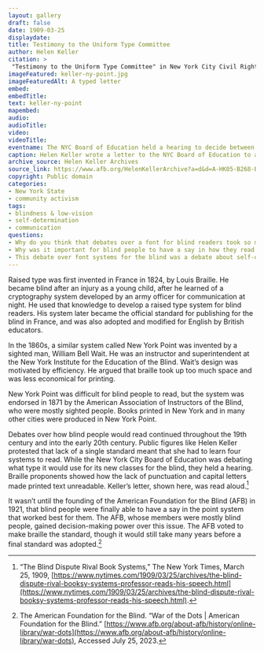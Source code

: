 ```yaml
--- 
layout: gallery
draft: false
date: 1909-03-25
displaydate: 
title: Testimony to the Uniform Type Committee
author: Helen Keller
citation: >
 "Testimony to the Uniform Type Committee" in New York City Civil Rights History Project, Accessed: [Month Day, Year], https://nyccivilrightshistory.org/gallery/keller-ny-point."
imageFeatured: keller-ny-point.jpg
imageFeaturedAlt: A typed letter
embed: 
embedTitle: 
text: keller-ny-point
mapembed: 
audio: 
audioTitle: 
video: 
videoTitle: 
eventname: The NYC Board of Education held a hearing to decide between different types of tactile type to be the standard for New York City Schools.
caption: Helen Keller wrote a letter to the NYC Board of Education to advocate for braille to be the standard raised point type for all published materials for the blind, rather than New York Point, which didn’t include punctuation or capital letters. 
archive_source: Helen Keller Archives
source_link: https://www.afb.org/HelenKellerArchive?a=d&d=A-HK05-B268-BK01-001.1.17
copyright: Public domain
categories:	
- New York State
- community activism
tags:	
- blindness & low-vision
- self-determination
- communication
questions: 
- Why do you think that debates over a font for blind readers took so many years before people could agree on a standard? Whose interests were at play? 
- Why was it important for blind people to have a say in how they read books? What insights did they have? 
- This debate over font systems for the blind was a debate about self-determination. Would blind people be able to choose what system worked best for them, or would others choose? What other examples of struggles over self-determination have you seen in history? Where do these struggles continue in the present?
--- 
```


Raised type was first invented in France in 1824, by Louis Braille. He became blind after an injury as a young child, after he learned of a cryptography system developed by an army officer for communication at night. He used that knowledge to develop a raised type system for blind readers. His system later became the official standard for publishing for the blind in France, and was also adopted and modified for English by British educators.

In the 1860s, a similar system called New York Point was invented by a sighted man, William Bell Wait. He was an instructor and superintendent at the New York Institute for the Education of the Blind. Wait’s design was motivated by efficiency. He argued that braille took up too much space and was less economical for printing.

New York Point was difficult for blind people to read, but the system was endorsed in 1871 by the American Association of Instructors of the Blind, who were mostly sighted people. Books printed in New York and in many other cities were produced in New York Point.

Debates over how blind people would read continued throughout the 19th century and into the early 20th century. Public figures like Helen Keller protested that lack of a single standard meant that she had to learn four systems to read. While the New York City Board of Education was debating what type it would use for its new classes for the blind, they held a hearing. Braille proponents showed how the lack of punctuation and capital letters made printed text unreadable. Keller’s letter, shown here, was read aloud.[^1]

It wasn’t until the founding of the American Foundation for the Blind (AFB) in 1921, that blind people were finally able to have a say in the point system that worked best for them. The AFB, whose members were mostly blind people, gained decision-making power over this issue. The AFB voted to make braille the standard, though it would still take many years before a final standard was adopted.[^2]

[^1]: “The Blind Dispute Rival Book Systems,” The New York Times, March 25, 1909, [https://www.nytimes.com/1909/03/25/archives/the-blind-dispute-rival-booksy-systems-professor-reads-his-speech.html](https://www.nytimes.com/1909/03/25/archives/the-blind-dispute-rival-booksy-systems-professor-reads-his-speech.html).

[^2]: The American Foundation for the Blind. “War of the Dots | American Foundation for the Blind.” [https://www.afb.org/about-afb/history/online-library/war-dots](https://www.afb.org/about-afb/history/online-library/war-dots), Accessed July 25, 2023.
